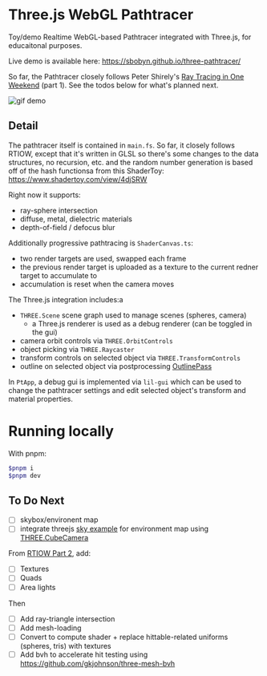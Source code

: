 # Three.js WebGL Pathtracer

Toy/demo Realtime WebGL-based Pathtracer integrated with Three.js, for educaitonal purposes.

Live demo is available here: https://sbobyn.github.io/three-pathtracer/

So far, the Pathtracer closely follows Peter Shirely's [Ray Tracing in One Weekend](https://raytracing.github.io/) (part 1). See the todos below for what's planned next.

![gif demo](three-pathtracer.gif)

## Detail

The pathtracer itself is contained in `main.fs`. So far, it closely follows RTIOW,
except that it's written in GLSL so there's some changes to the data structures,
no recursion, etc. and the random number generation is based off of the hash functionsa
from this ShaderToy: https://www.shadertoy.com/view/4djSRW

Right now it supports:

- ray-sphere intersection
- diffuse, metal, dielectric materials
- depth-of-field / defocus blur

Additionally progressive pathtracing is `ShaderCanvas.ts`:

- two render targets are used, swapped each frame
- the previous render target is uploaded as a texture to the current redner target
  to accumulate to
- accumulation is reset when the camera moves

The Three.js integration includes:a

- `THREE.Scene` scene graph used to manage scenes (spheres, camera)
  - a Three.js renderer is used as a debug renderer (can be toggled in the gui)
- camera orbit controls via `THREE.OrbitControls`
- object picking via `THREE.Raycaster`
- transform controls on selected object via `THREE.TransformControls`
- outline on selected object via postprocessing [OutlinePass](https://threejs.org/examples/webgl_postprocessing_outline.html)

In `PtApp`, a debug gui is implemented via `lil-gui` which can be used to change the pathtracer settings and edit selected object's transform and material properties.

# Running locally

With pnpm:

```sh
$pnpm i
$pnpm dev
```

## To Do Next

- [ ] skybox/environent map
- [ ] integrate threejs [sky example](https://threejs.org/examples/?q=sun#webgl_shaders_sky) for environment map using [THREE.CubeCamera](https://threejs.org/docs/#api/en/cameras/CubeCamera)

From [RTIOW Part 2](https://raytracing.github.io/books/RayTracingTheNextWeek.html), add:

- [ ] Textures
- [ ] Quads
- [ ] Area lights

Then

- [ ] Add ray-triangle intersection
- [ ] Add mesh-loading
- [ ] Convert to compute shader + replace hittable-related uniforms (spheres, tris) with textures
- [ ] Add bvh to accelerate hit testing using https://github.com/gkjohnson/three-mesh-bvh
